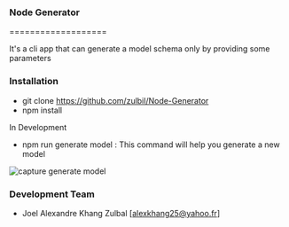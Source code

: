 ### Node Generator
===================

<p>
    It's a cli app that can generate a model schema only by providing some parameters 
</p>



### Installation

- git clone https://github.com/zulbil/Node-Generator
- npm install

In Development
- npm run generate model : This command will help you generate a new model

![capture generate model](https://user-images.githubusercontent.com/18274050/52479629-8dccfe00-2ba9-11e9-859a-232d501f1e0e.PNG)

### Development Team

- Joel Alexandre Khang Zulbal [alexkhang25@yahoo.fr]

